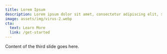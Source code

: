```yaml
---
title: Lorem Ipsum
description: Lorem ipsum dolor sit amet, consectetur adipiscing elit, sed do eiusmod tempor incididunt ut labore et dolore magna aliqua. Non odio euismod lacinia at quis risus sed. Ac ut consequat semper viverra nam libero justo.
image: assets/img/virus-2.webp
cta:
  text: Learn More
  link: /get-started
---
```


Content of the third slide goes here.